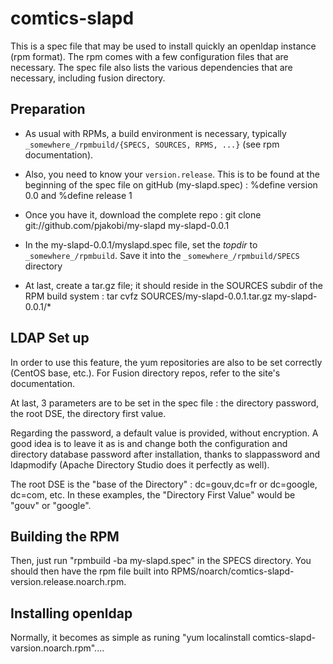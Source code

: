 # comtics-slapd

This is a spec file that may be used to install quickly an openldap instance (rpm format). The rpm comes with a few configuration files that are necessary. The spec file also lists the various dependencies that are necessary, including fusion directory.

## Preparation
* As usual with RPMs, a build environment is necessary, typically `_somewhere_/rpmbuild/{SPECS, SOURCES, RPMS, ...}` (see rpm documentation).

* Also, you need to know your `version.release`. This is to be found at the beginning of the spec file on gitHub (my-slapd.spec) :
    %define version 0.0
and
    %define release 1

* Once you have it, download the complete repo :
    git clone git://github.com/pjakobi/my-slapd my-slapd-0.0.1

* In the my-slapd-0.0.1/myslapd.spec file, set the _topdir_ to `_somewhere_/rpmbuild`. Save it into the `_somewhere_/rpmbuild/SPECS` directory
    

* At last, create a tar.gz file; it should reside in the SOURCES subdir of the RPM build system :
    tar cvfz SOURCES/my-slapd-0.0.1.tar.gz my-slapd-0.0.1/*

## LDAP Set up

In order to use this feature, the yum repositories are also to be set correctly (CentOS base, etc.). For Fusion directory repos, refer to the site's documentation.

At last, 3 parameters are to be set in the spec file : the directory password, the root DSE, the directory first value. 

Regarding the password, a default value is provided, without encryption. A good idea is to leave it as is and change both the configuration and directory database password after installation, thanks to slappassword and ldapmodify (Apache Directory Studio does it perfectly as well).

The root DSE is the "base of the Directory" : dc=gouv,dc=fr or dc=google, dc=com, etc. In these examples, the "Directory First Value" would be "gouv" or "google".

## Building the RPM

Then, just run "rpmbuild -ba my-slapd.spec" in the SPECS directory. You should then have the rpm file built into RPMS/noarch/comtics-slapd-version.release.noarch.rpm.

## Installing openldap
Normally, it becomes as simple as runing "yum localinstall comtics-slapd-varsion.noarch.rpm"....
